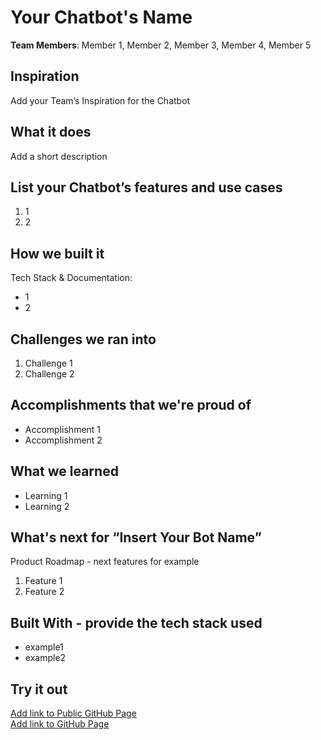 # Your Chatbot's Name

[//]: <> (Please use this Winning Hackathon Application as an example:
https://devpost.com/software/rewise-ai-powered-revision-bot)

**Team Members**: Member 1, Member 2, Member 3, Member 4, Member 5

## Inspiration
Add your Team’s Inspiration for the Chatbot


## What it does
Add a short description


## List your Chatbot’s features and use cases
1. 1
1. 2


## How we built it
Tech Stack & Documentation:
* 1
* 2


## Challenges we ran into
1. Challenge 1
1. Challenge 2
 
 
## Accomplishments that we're proud of
* Accomplishment 1
* Accomplishment 2


## What we learned
* Learning 1
* Learning 2


## What's next for “Insert Your Bot Name”
Product Roadmap - next features for example
1. Feature 1
1. Feature 2


## Built With - provide the tech stack used 
* example1
* example2


## Try it out
[Add link to Public GitHub Page](link) </br>
[Add link to GitHub Page](link)
